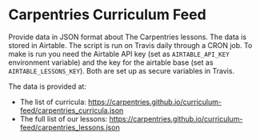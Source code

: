 # Carpentries Curriculum Feed

Provide data in JSON format about The Carpentries lessons.
The data is stored in Airtable. The script is run on Travis daily through a CRON job. To make is run you need the Airtable API key (set as `AIRTABLE_API_KEY` environment variable) and the key for the airtable base (set as `AIRTABLE_LESSONS_KEY`). Both are set up as secure variables in Travis.

The data is provided at:

- The list of curricula: <https://carpentries.github.io/curriculum-feed/carpentries_curricula.json>
- The full list of our lessons: <https://carpentries.github.io/curriculum-feed/carpentries_lessons.json>

